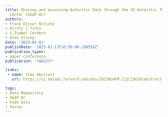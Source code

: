 ```yaml
---
title: Sharing and accessing Antarctic Data through the US Antarctic Program Data
  Center (USAP-DC)
authors:
- Frank Oliver Nitsche
- Kirsty J Tinto
- S Isabel Cordero
- Alex Strong
date: '2023-01-01'
publishDate: '2025-01-13T16:56:08.288516Z'
publication_types:
- paper-conference
publication: '*AGU23*'

links:
 - name: View Abstract
   url: https://ui.adsabs.harvard.edu/abs/2023AGUFM.C11C1061N/abstract

tags:
- Data Repository
- USAP-DC
- FAIR Data
- Poster
---
```

